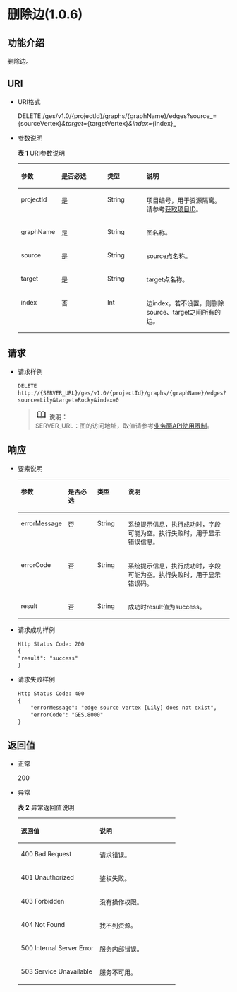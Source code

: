# 删除边\(1.0.6\)<a name="ges_03_0055"></a>

## 功能介绍<a name="section2962849195032"></a>

删除边。

## URI<a name="section12433616195032"></a>

-   URI格式

    DELETE /ges/v1.0/\{projectId\}/graphs/\{graphName\}/edges?source_=\{sourceVertex\}_&target_=\{targetVertex\}_&index=_\{index\}_


-   参数说明

    **表 1**  URI参数说明

    <a name="table61815032195115"></a>
    <table><thead align="left"><tr id="row3368360195115"><th class="cellrowborder" valign="top" width="19.139999999999997%" id="mcps1.2.5.1.1"><p id="p59635550195123"><a name="p59635550195123"></a><a name="p59635550195123"></a>参数</p>
    </th>
    <th class="cellrowborder" valign="top" width="21.65%" id="mcps1.2.5.1.2"><p id="p65750220195123"><a name="p65750220195123"></a><a name="p65750220195123"></a>是否必选</p>
    </th>
    <th class="cellrowborder" valign="top" width="18.509999999999998%" id="mcps1.2.5.1.3"><p id="p24167570195123"><a name="p24167570195123"></a><a name="p24167570195123"></a>类型</p>
    </th>
    <th class="cellrowborder" valign="top" width="40.699999999999996%" id="mcps1.2.5.1.4"><p id="p11416153195123"><a name="p11416153195123"></a><a name="p11416153195123"></a>说明</p>
    </th>
    </tr>
    </thead>
    <tbody><tr id="row58432336195115"><td class="cellrowborder" valign="top" width="19.139999999999997%" headers="mcps1.2.5.1.1 "><p id="p7890184195123"><a name="p7890184195123"></a><a name="p7890184195123"></a>projectId</p>
    </td>
    <td class="cellrowborder" valign="top" width="21.65%" headers="mcps1.2.5.1.2 "><p id="p35125185195123"><a name="p35125185195123"></a><a name="p35125185195123"></a>是</p>
    </td>
    <td class="cellrowborder" valign="top" width="18.509999999999998%" headers="mcps1.2.5.1.3 "><p id="p26567706195123"><a name="p26567706195123"></a><a name="p26567706195123"></a>String</p>
    </td>
    <td class="cellrowborder" valign="top" width="40.699999999999996%" headers="mcps1.2.5.1.4 "><p id="p51708449194548"><a name="p51708449194548"></a><a name="p51708449194548"></a>项目编号，用于资源隔离。请参考<a href="获取项目ID.md">获取项目ID</a>。</p>
    </td>
    </tr>
    <tr id="row64613726195115"><td class="cellrowborder" valign="top" width="19.139999999999997%" headers="mcps1.2.5.1.1 "><p id="p59667767195123"><a name="p59667767195123"></a><a name="p59667767195123"></a>graphName</p>
    </td>
    <td class="cellrowborder" valign="top" width="21.65%" headers="mcps1.2.5.1.2 "><p id="p1250997195123"><a name="p1250997195123"></a><a name="p1250997195123"></a>是</p>
    </td>
    <td class="cellrowborder" valign="top" width="18.509999999999998%" headers="mcps1.2.5.1.3 "><p id="p34221943195123"><a name="p34221943195123"></a><a name="p34221943195123"></a>String</p>
    </td>
    <td class="cellrowborder" valign="top" width="40.699999999999996%" headers="mcps1.2.5.1.4 "><p id="p20514022195123"><a name="p20514022195123"></a><a name="p20514022195123"></a>图名称。</p>
    </td>
    </tr>
    <tr id="row14131105195115"><td class="cellrowborder" valign="top" width="19.139999999999997%" headers="mcps1.2.5.1.1 "><p id="p56554550195123"><a name="p56554550195123"></a><a name="p56554550195123"></a>source</p>
    </td>
    <td class="cellrowborder" valign="top" width="21.65%" headers="mcps1.2.5.1.2 "><p id="p17515827195123"><a name="p17515827195123"></a><a name="p17515827195123"></a>是</p>
    </td>
    <td class="cellrowborder" valign="top" width="18.509999999999998%" headers="mcps1.2.5.1.3 "><p id="p9495864195123"><a name="p9495864195123"></a><a name="p9495864195123"></a>String</p>
    </td>
    <td class="cellrowborder" valign="top" width="40.699999999999996%" headers="mcps1.2.5.1.4 "><p id="p30967534195123"><a name="p30967534195123"></a><a name="p30967534195123"></a>source点名称。</p>
    </td>
    </tr>
    <tr id="row57391147195115"><td class="cellrowborder" valign="top" width="19.139999999999997%" headers="mcps1.2.5.1.1 "><p id="p26754404195123"><a name="p26754404195123"></a><a name="p26754404195123"></a>target</p>
    </td>
    <td class="cellrowborder" valign="top" width="21.65%" headers="mcps1.2.5.1.2 "><p id="p19623147195123"><a name="p19623147195123"></a><a name="p19623147195123"></a>是</p>
    </td>
    <td class="cellrowborder" valign="top" width="18.509999999999998%" headers="mcps1.2.5.1.3 "><p id="p45971037195123"><a name="p45971037195123"></a><a name="p45971037195123"></a>String</p>
    </td>
    <td class="cellrowborder" valign="top" width="40.699999999999996%" headers="mcps1.2.5.1.4 "><p id="p32666532195123"><a name="p32666532195123"></a><a name="p32666532195123"></a>target点名称。</p>
    </td>
    </tr>
    <tr id="row50172627195115"><td class="cellrowborder" valign="top" width="19.139999999999997%" headers="mcps1.2.5.1.1 "><p id="p57364588195123"><a name="p57364588195123"></a><a name="p57364588195123"></a>index</p>
    </td>
    <td class="cellrowborder" valign="top" width="21.65%" headers="mcps1.2.5.1.2 "><p id="p16020053195123"><a name="p16020053195123"></a><a name="p16020053195123"></a>否</p>
    </td>
    <td class="cellrowborder" valign="top" width="18.509999999999998%" headers="mcps1.2.5.1.3 "><p id="p22555951195123"><a name="p22555951195123"></a><a name="p22555951195123"></a>Int</p>
    </td>
    <td class="cellrowborder" valign="top" width="40.699999999999996%" headers="mcps1.2.5.1.4 "><p id="p15092770195123"><a name="p15092770195123"></a><a name="p15092770195123"></a>边index，若不设置，则删除source、target之间所有的边。</p>
    </td>
    </tr>
    </tbody>
    </table>


## 请求<a name="section62880805195032"></a>

-   请求样例

    ```
    DELETE http://{SERVER_URL}/ges/v1.0/{projectId}/graphs/{graphName}/edges?source=Lily&target=Rocky&index=0
    ```

    >![](public_sys-resources/icon-note.gif) **说明：**   
    >SERVER\_URL：图的访问地址，取值请参考[业务面API使用限制](业务面API使用限制.md)。  


## 响应<a name="section62834626195032"></a>

-   要素说明

    <a name="table8231697195032"></a>
    <table><thead align="left"><tr id="row54082037195032"><th class="cellrowborder" valign="top" width="16%" id="mcps1.1.5.1.1"><p id="p18568906195032"><a name="p18568906195032"></a><a name="p18568906195032"></a>参数</p>
    </th>
    <th class="cellrowborder" valign="top" width="15%" id="mcps1.1.5.1.2"><p id="p27686440195032"><a name="p27686440195032"></a><a name="p27686440195032"></a>是否必选</p>
    </th>
    <th class="cellrowborder" valign="top" width="15%" id="mcps1.1.5.1.3"><p id="p28009142195032"><a name="p28009142195032"></a><a name="p28009142195032"></a>类型</p>
    </th>
    <th class="cellrowborder" valign="top" width="54%" id="mcps1.1.5.1.4"><p id="p54147996195032"><a name="p54147996195032"></a><a name="p54147996195032"></a>说明</p>
    </th>
    </tr>
    </thead>
    <tbody><tr id="row23911555195032"><td class="cellrowborder" valign="top" width="16%" headers="mcps1.1.5.1.1 "><p id="p57787794195032"><a name="p57787794195032"></a><a name="p57787794195032"></a>errorMessage</p>
    </td>
    <td class="cellrowborder" valign="top" width="15%" headers="mcps1.1.5.1.2 "><p id="p50299762195032"><a name="p50299762195032"></a><a name="p50299762195032"></a>否</p>
    </td>
    <td class="cellrowborder" valign="top" width="15%" headers="mcps1.1.5.1.3 "><p id="p47748939195032"><a name="p47748939195032"></a><a name="p47748939195032"></a>String</p>
    </td>
    <td class="cellrowborder" valign="top" width="54%" headers="mcps1.1.5.1.4 "><p id="p42458820195032"><a name="p42458820195032"></a><a name="p42458820195032"></a>系统提示信息，执行成功时，字段可能为空。执行失败时，用于显示错误信息。</p>
    </td>
    </tr>
    <tr id="row46585060195032"><td class="cellrowborder" valign="top" width="16%" headers="mcps1.1.5.1.1 "><p id="p15293488195032"><a name="p15293488195032"></a><a name="p15293488195032"></a>errorCode</p>
    </td>
    <td class="cellrowborder" valign="top" width="15%" headers="mcps1.1.5.1.2 "><p id="p30813041195032"><a name="p30813041195032"></a><a name="p30813041195032"></a>否</p>
    </td>
    <td class="cellrowborder" valign="top" width="15%" headers="mcps1.1.5.1.3 "><p id="p12828431195032"><a name="p12828431195032"></a><a name="p12828431195032"></a>String</p>
    </td>
    <td class="cellrowborder" valign="top" width="54%" headers="mcps1.1.5.1.4 "><p id="p32470001195032"><a name="p32470001195032"></a><a name="p32470001195032"></a>系统提示信息，执行成功时，字段可能为空。执行失败时，用于显示错误码。</p>
    </td>
    </tr>
    <tr id="row23794560195032"><td class="cellrowborder" valign="top" width="16%" headers="mcps1.1.5.1.1 "><p id="p48311171195032"><a name="p48311171195032"></a><a name="p48311171195032"></a>result</p>
    </td>
    <td class="cellrowborder" valign="top" width="15%" headers="mcps1.1.5.1.2 "><p id="p20890816195032"><a name="p20890816195032"></a><a name="p20890816195032"></a>否</p>
    </td>
    <td class="cellrowborder" valign="top" width="15%" headers="mcps1.1.5.1.3 "><p id="p14434525195032"><a name="p14434525195032"></a><a name="p14434525195032"></a>String</p>
    </td>
    <td class="cellrowborder" valign="top" width="54%" headers="mcps1.1.5.1.4 "><p id="p28345858195032"><a name="p28345858195032"></a><a name="p28345858195032"></a>成功时result值为success。</p>
    </td>
    </tr>
    </tbody>
    </table>

-   请求成功样例

    ```
    Http Status Code: 200
    {
    "result": "success"
    }
    ```

-   请求失败样例

    ```
    Http Status Code: 400
    {
        "errorMessage": "edge source vertex [Lily] does not exist",
        "errorCode": "GES.8000"
    }
    ```


## 返回值<a name="section66818645195032"></a>

-   正常

    200

-   异常

    **表 2**  异常返回值说明

    <a name="table2984752518246"></a>
    <table><thead align="left"><tr id="row1211940418246"><th class="cellrowborder" valign="top" width="50%" id="mcps1.2.3.1.1"><p id="p3980654218254"><a name="p3980654218254"></a><a name="p3980654218254"></a>返回值</p>
    </th>
    <th class="cellrowborder" valign="top" width="50%" id="mcps1.2.3.1.2"><p id="p310447318254"><a name="p310447318254"></a><a name="p310447318254"></a>说明</p>
    </th>
    </tr>
    </thead>
    <tbody><tr id="row4240912018246"><td class="cellrowborder" valign="top" width="50%" headers="mcps1.2.3.1.1 "><p id="p3446280418254"><a name="p3446280418254"></a><a name="p3446280418254"></a>400 Bad Request</p>
    </td>
    <td class="cellrowborder" valign="top" width="50%" headers="mcps1.2.3.1.2 "><p id="p4002370018254"><a name="p4002370018254"></a><a name="p4002370018254"></a>请求错误。</p>
    </td>
    </tr>
    <tr id="row4888805618246"><td class="cellrowborder" valign="top" width="50%" headers="mcps1.2.3.1.1 "><p id="p5203043918254"><a name="p5203043918254"></a><a name="p5203043918254"></a>401 Unauthorized</p>
    </td>
    <td class="cellrowborder" valign="top" width="50%" headers="mcps1.2.3.1.2 "><p id="p5371601718254"><a name="p5371601718254"></a><a name="p5371601718254"></a>鉴权失败。</p>
    </td>
    </tr>
    <tr id="row3592872518246"><td class="cellrowborder" valign="top" width="50%" headers="mcps1.2.3.1.1 "><p id="p3450921718254"><a name="p3450921718254"></a><a name="p3450921718254"></a>403 Forbidden</p>
    </td>
    <td class="cellrowborder" valign="top" width="50%" headers="mcps1.2.3.1.2 "><p id="p4378321618254"><a name="p4378321618254"></a><a name="p4378321618254"></a>没有操作权限。</p>
    </td>
    </tr>
    <tr id="row4281759818246"><td class="cellrowborder" valign="top" width="50%" headers="mcps1.2.3.1.1 "><p id="p4125438418254"><a name="p4125438418254"></a><a name="p4125438418254"></a>404 Not Found</p>
    </td>
    <td class="cellrowborder" valign="top" width="50%" headers="mcps1.2.3.1.2 "><p id="p5327079718254"><a name="p5327079718254"></a><a name="p5327079718254"></a>找不到资源。</p>
    </td>
    </tr>
    <tr id="row994303918246"><td class="cellrowborder" valign="top" width="50%" headers="mcps1.2.3.1.1 "><p id="p4548781618254"><a name="p4548781618254"></a><a name="p4548781618254"></a>500 Internal Server Error</p>
    </td>
    <td class="cellrowborder" valign="top" width="50%" headers="mcps1.2.3.1.2 "><p id="p6063444518254"><a name="p6063444518254"></a><a name="p6063444518254"></a>服务内部错误。</p>
    </td>
    </tr>
    <tr id="row5822219018246"><td class="cellrowborder" valign="top" width="50%" headers="mcps1.2.3.1.1 "><p id="p4487805318254"><a name="p4487805318254"></a><a name="p4487805318254"></a>503 Service Unavailable</p>
    </td>
    <td class="cellrowborder" valign="top" width="50%" headers="mcps1.2.3.1.2 "><p id="p1124370918254"><a name="p1124370918254"></a><a name="p1124370918254"></a>服务不可用。</p>
    </td>
    </tr>
    </tbody>
    </table>


